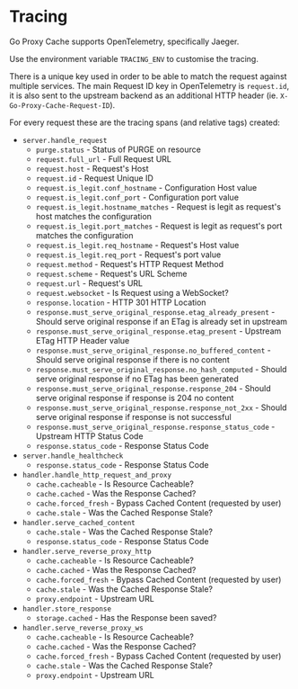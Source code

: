 # Tracing

Go Proxy Cache supports OpenTelemetry, specifically Jaeger.

Use the environment variable `TRACING_ENV` to customise the tracing.

There is a unique key used in order to be able to match the request against multiple services.
The main Request ID key in OpenTelemetry is `request.id`, it is also sent to the upstream backend as an additional HTTP header (ie. `X-Go-Proxy-Cache-Request-ID`).

For every request these are the tracing spans (and relative tags) created:

- `server.handle_request`
  - `purge.status` - Status of PURGE on resource
  - `request.full_url` - Full Request URL
  - `request.host` - Request's Host
  - `request.id` - Request Unique ID
  - `request.is_legit.conf_hostname` - Configuration Host value
  - `request.is_legit.conf_port` - Configuration port value
  - `request.is_legit.hostname_matches` - Request is legit as request's host matches the configuration
  - `request.is_legit.port_matches` - Request is legit as request's port matches the configuration
  - `request.is_legit.req_hostname` - Request's Host value
  - `request.is_legit.req_port` - Request's port value
  - `request.method` - Request's HTTP Request Method
  - `request.scheme` - Request's URL Scheme
  - `request.url` - Request's URL
  - `request.websocket` - Is Request using a WebSocket?
  - `response.location` - HTTP 301 HTTP Location
  - `response.must_serve_original_response.etag_already_present` - Should serve original response if an ETag is already set in upstream
  - `response.must_serve_original_response.etag_present` - Upstream ETag HTTP Header value
  - `response.must_serve_original_response.no_buffered_content` - Should serve original response if there is no content
  - `response.must_serve_original_response.no_hash_computed` - Should serve original response if no ETag has been generated
  - `response.must_serve_original_response.response_204` - Should serve original response if response is 204 no content
  - `response.must_serve_original_response.response_not_2xx` - Should serve original response if response is not successful
  - `response.must_serve_original_response.response_status_code` - Upstream HTTP Status Code
  - `response.status_code` - Response Status Code
- `server.handle_healthcheck`
  - `response.status_code` - Response Status Code
- `handler.handle_http_request_and_proxy`
  - `cache.cacheable` - Is Resource Cacheable?
  - `cache.cached` - Was the Response Cached?
  - `cache.forced_fresh` - Bypass Cached Content (requested by user)
  - `cache.stale` - Was the Cached Response Stale?
- `handler.serve_cached_content`
  - `cache.stale` - Was the Cached Response Stale?
  - `response.status_code` - Response Status Code
- `handler.serve_reverse_proxy_http`
  - `cache.cacheable` - Is Resource Cacheable?
  - `cache.cached` - Was the Response Cached?
  - `cache.forced_fresh` - Bypass Cached Content (requested by user)
  - `cache.stale` - Was the Cached Response Stale?
  - `proxy.endpoint` - Upstream URL
- `handler.store_response`
  - `storage.cached` - Has the Response been saved?
- `handler.serve_reverse_proxy_ws`
  - `cache.cacheable` - Is Resource Cacheable?
  - `cache.cached` - Was the Response Cached?
  - `cache.forced_fresh` - Bypass Cached Content (requested by user)
  - `cache.stale` - Was the Cached Response Stale?
  - `proxy.endpoint` - Upstream URL

